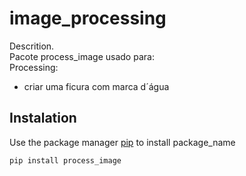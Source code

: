 # image_processing

Descrition.<br>
Pacote process_image usado para:<br>
Processing:
- criar uma ficura com marca d´água

## Instalation
Use the package manager [pip](https://pip.pypa.io/en/stable/) to install package_name

```bash
pip install process_image
```